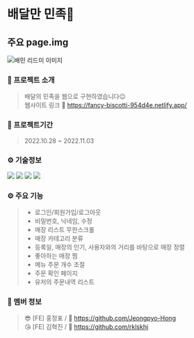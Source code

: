 # 배달만 민족🛵

## 주요 page.img

![배민 리드미 이미지](https://user-images.githubusercontent.com/100943412/199686499-4890c442-5fb6-4f0c-98c5-7da10a20d3c3.png)

### 🛵 프로젝트 소개
>  배달의 민족을 웹으로 구현하였습니다😉  
>  웹사이트 링크 🔗 https://fancy-biscotti-954d4e.netlify.app/

### 📅 프로젝트기간
>  2022.10.28 ~ 2022.11.03

### ⚙️ 기술정보
<img src="https://img.shields.io/badge/react-61DAFB?style=for-the-badge&logo=react&logoColor=black"> <img src="https://img.shields.io/badge/Redux-764ABC?style=for-the-badge&logo=redux&logoColor=white"> <img src="https://img.shields.io/badge/styled-components-DB7093?style=for-the-badge&logo=styled-components&logoColor=black"> <img src="https://img.shields.io/badge/Yarn-2C8EBB?style=for-the-badge&logo=Yarn&logoColor=white">

### ⚙️ 주요 기능
> - 로그인/회원가입/로그아웃  
> - 비밀번호, 닉네임, 수정  
> - 매장 리스트 무한스크롤  
> - 매장 카테고리 분류  
> - 등록일, 매장의 인기, 사용자와의 거리를 바탕으로 매장 정렬  
> - 좋아하는 매장 찜  
> - 메뉴 주문 개수 조절  
> - 주문 확인 페이지  
> - 유저의 주문내역 리스트  

### 👥 멤버 정보
> 😎 [FE] 홍정표 / 🔗 https://github.com/Jeongpyo-Hong  
> 😘 [FE] 김혁진 / 🔗 https://github.com/rklskhj

